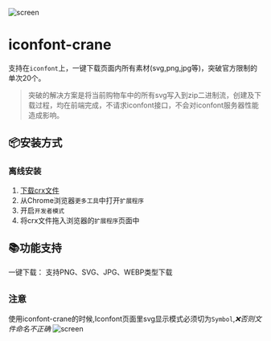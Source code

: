 ![screen](https://raw.githubusercontent.com/chaoming56/Img_Hub/master/iconfont-demo/demo.png)

# iconfont-crane

支持在`iconfont`上，一键下载页面内所有素材(svg,png,jpg等)，突破官方限制的单次20个。

> 突破的解决方案是将当前购物车中的所有svg写入到zip二进制流，创建及下载过程，均在前端完成，不请求iconfont接口，不会对iconfont服务器性能造成影响。

## 📦安装方式
### 离线安装
1. [下载crx文件](https://github.com/chaoming56/iconfont-crane-chrome-extension/releases/download/v2.0.0/iconfont_crane.crx)
2. 从Chrome浏览器`更多工具`中打开`扩展程序`
3. 开启`开发者模式`
4. 将crx文件拖入浏览器的`扩展程序`页面中

## 📚功能支持
一键下载：
支持PNG、SVG、JPG、WEBP类型下载

## `注意`
使用iconfont-crane的时候,Iconfont页面里svg显示模式必须切为`Symbol`,*❌否则文件命名不正确*
![screen](https://raw.githubusercontent.com/chaoming56/Img_Hub/master/iconfont-demo/warning.png)
